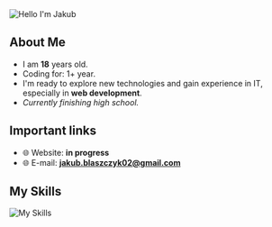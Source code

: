 <img alt="Hello I'm Jakub" align="center" src="https://readme-typing-svg.demolab.com?font=Fira+Code&size=19&pause=5000&color=5ABFA3&center=false&vCenter=true&width=435&lines=Hello+ I'm Jakub!">

## About Me

- I am **18** years old.
- Coding for: 1+ year.
- I'm ready to explore new technologies and gain experience in IT, especially in **web development**. 
- *Currently finishing high school.*

## Important links

- 🌐 Website: **in progress**
- 🌐 E-mail: **jakub.blaszczyk02@gmail.com**

## My Skills

![My Skills](https://skillicons.dev/icons?i=github,css,html,react,js)
